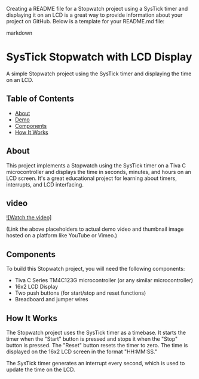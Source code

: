 Creating a README file for a Stopwatch project using a SysTick timer and displaying it on an LCD is a great way to provide information about your project on GitHub. Below is a template for your README.md file:

markdown
# SysTick Stopwatch with LCD Display

A simple Stopwatch project using the SysTick timer and displaying the time on an LCD.

## Table of Contents

- [About](#about)
- [Demo](#demo)
- [Components](#components)
- [How It Works](#how-it-works)

## About

This project implements a Stopwatch using the SysTick timer on a Tiva C microcontroller and displays the time in seconds, minutes, and hours on an LCD screen. It's a great educational project for learning about timers, interrupts, and LCD interfacing.

## video

[![Watch the video]]([link-to-demo-video](https://github.com/amrm4123/TIVA-C-projects/tree/main/Stop%20Watch/Video))

(Link the above placeholders to actual demo video and thumbnail image hosted on a platform like YouTube or Vimeo.)

## Components

To build this Stopwatch project, you will need the following components:

- Tiva C Series TM4C123G microcontroller (or any similar microcontroller)
- 16x2 LCD Display
- Two push buttons (for start/stop and reset functions)
- Breadboard and jumper wires

## How It Works

The Stopwatch project uses the SysTick timer as a timebase. It starts the timer when the "Start" button is pressed and stops it when the "Stop" button is pressed. The "Reset" button resets the timer to zero. The time is displayed on the 16x2 LCD screen in the format "HH:MM:SS."

The SysTick timer generates an interrupt every second, which is used to update the time on the LCD.

